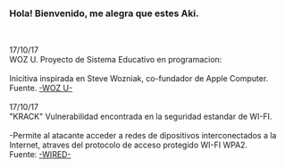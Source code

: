 
   <H3>Hola! Bienvenido, me alegra que estes Aki.</H3>
  <br>
  
  17/10/17
  <br>
  WOZ U. Proyecto de Sistema Educativo en programacion:
  <br><br>
  Inicitiva inspirada en Steve Wozniak, co-fundador de Apple Computer. 
Fuente. <a href="https://woz-u.com/">-WOZ U-</a>
<br>
<br>
  17/10/17
<br>
"KRACK" Vulnerabilidad encontrada en la seguridad estandar de WI-FI.
<br><br>
-Permite al atacante acceder a redes de dipositivos interconectados a la Internet, atraves del protocolo de acceso protegido WI-FI WPA2.
<br/>
Fuente: <a href="https://www.wired.com/story/krack-wi-fi-wpa2-vulnerability/">-WIRED-</a>

